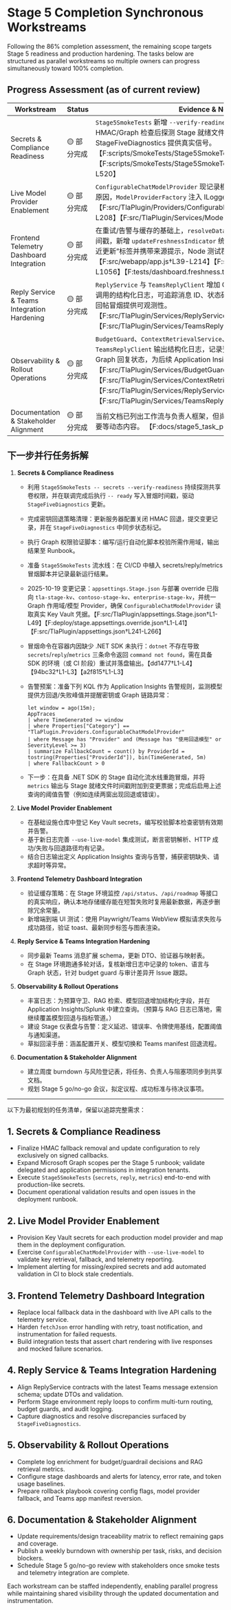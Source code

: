 # Stage 5 Completion Synchronous Workstreams

Following the 86% completion assessment, the remaining scope targets Stage 5 readiness and production hardening. The tasks below are structured as parallel workstreams so multiple owners can progress simultaneously toward 100% completion.

## Progress Assessment (as of current review)

| Workstream | Status | Evidence & Notes |
| --- | --- | --- |
| Secrets & Compliance Readiness | 🟡 部分完成 | `Stage5SmokeTests` 新增 `--verify-readiness` 与 `ready` 命令，可在 HMAC/Graph 检查后探测 Stage 就绪文件并写入时间戳，为 StageFiveDiagnostics 提供真实信号。 【F:scripts/SmokeTests/Stage5SmokeTests/Program.cs†L40-L214】【F:scripts/SmokeTests/Stage5SmokeTests/Program.cs†L430-L520】 |
| Live Model Provider Enablement | 🟡 部分完成 | `ConfigurableChatModelProvider` 现记录模型调用起止、密钥解析与回退原因，`ModelProviderFactory` 注入 ILogger 以支撑 live 模式诊断。 【F:src/TlaPlugin/Providers/ConfigurableChatModelProvider.cs†L22-L208】【F:src/TlaPlugin/Services/ModelProviderFactory.cs†L1-L56】 |
| Frontend Telemetry Dashboard Integration | 🟡 部分完成 | 在重试/告警与缓存的基础上，`resolveDataFromCache` 记录数据来源与时间戳，新增 `updateFreshnessIndicator` 统一驱动“最近同步/路线同步/最近更新”标签并携带来源提示，Node 测试覆盖 metrics 标签的来源切换。 【F:src/webapp/app.js†L39-L214】【F:src/webapp/app.js†L912-L1056】【F:tests/dashboard.freshness.test.js†L1-L120】 |
| Reply Service & Teams Integration Hardening | 🟡 部分完成 | `ReplyService` 与 `TeamsReplyClient` 增加 OBO 交换、附加语种与 Graph 调用的结构化日志，可追踪消息 ID、状态码与预算/权限异常，为 Stage 回帖冒烟提供可观测性。 【F:src/TlaPlugin/Services/ReplyService.cs†L24-L334】【F:src/TlaPlugin/Services/TeamsReplyClient.cs†L1-L214】 |
| Observability & Rollout Operations | 🟡 部分完成 | `BudgetGuard`、`ContextRetrievalService`、`ReplyService` 与 `TeamsReplyClient` 输出结构化日志，记录预算拒绝、RAG 抓取耗时与 Graph 回复状态，为后续 Application Insights 查询奠定数据基础。 【F:src/TlaPlugin/Services/BudgetGuard.cs†L1-L90】【F:src/TlaPlugin/Services/ContextRetrievalService.cs†L1-L225】【F:src/TlaPlugin/Services/ReplyService.cs†L24-L334】【F:src/TlaPlugin/Services/TeamsReplyClient.cs†L1-L214】 |
| Documentation & Stakeholder Alignment | 🟡 部分完成 | 当前文档已列出工作流与负责人框架，但尚缺 burndown、风险与会议纪要等动态内容。 【F:docs/stage5_task_plan.md†L1-L32】 |

## 下一步并行任务拆解

1. **Secrets & Compliance Readiness**
   - 利用 `Stage5SmokeTests -- secrets --verify-readiness` 持续探测共享卷权限，并在联调完成后执行 `-- ready` 写入冒烟时间戳，驱动 `StageFiveDiagnostics` 更新。
   - 完成密钥回退策略清理：更新服务器配置关闭 HMAC 回退，提交变更记录，并在 `StageFiveDiagnostics` 中同步状态标记。
   - 执行 Graph 权限验证脚本：编写/运行自动化脚本校验所需作用域，输出结果至 Runbook。
   - 准备 `Stage5SmokeTests` 流水线：在 CI/CD 中植入 secrets/reply/metrics 冒烟脚本并记录最新运行结果。
   - 2025-10-19 变更记录：`appsettings.Stage.json` 与部署 override 已指向 `tla-stage-kv`、`contoso-stage-kv`、`enterprise-stage-kv`，并统一 Graph 作用域/模型 Provider，确保 `ConfigurableChatModelProvider` 读取真实 Key Vault 凭据。【F:src/TlaPlugin/appsettings.Stage.json†L1-L49】【F:deploy/stage.appsettings.override.json†L1-L41】【F:src/TlaPlugin/appsettings.json†L241-L266】
   - 冒烟命令在容器内因缺少 .NET SDK 未执行：`dotnet` 不存在导致 `secrets`/`reply`/`metrics` 三条命令返回 `command not found`，需在具备 SDK 的环境（或 CI 阶段）重试并落盘输出。【dd1477†L1-L4】【94bc32†L1-L3】【a2f815†L1-L3】
   - 告警预案：准备下列 KQL 作为 Application Insights 告警规则，监测模型提供方回退/失败峰值并提醒密钥或 Graph 链路异常：

     ```kusto
     let window = ago(15m);
     AppTraces
     | where TimeGenerated >= window
     | where Properties["Category"] == "TlaPlugin.Providers.ConfigurableChatModelProvider"
     | where Message has "Provider" and (Message has "使用回退模型" or SeverityLevel >= 3)
     | summarize FallbackCount = count() by ProviderId = tostring(Properties["ProviderId"]), bin(TimeGenerated, 5m)
     | where FallbackCount > 0
     ```
   - 下一步：在具备 .NET SDK 的 Stage 自动化流水线重跑冒烟，并将 `metrics` 输出与 Stage 就绪文件时间戳附加到变更票据；完成后启用上述查询的阈值告警（例如连续两窗出现回退或错误）。

2. **Live Model Provider Enablement**
   - 在基础设施仓库中登记 Key Vault secrets，编写校验脚本检查密钥有效期并告警。
   - 基于新日志完善 `--use-live-model` 集成测试，断言密钥解析、HTTP 成功/失败与回退路径均有记录。
   - 结合日志输出定义 Application Insights 查询与告警，捕获密钥缺失、请求超时等异常。

3. **Frontend Telemetry Dashboard Integration**
   - 验证缓存策略：在 Stage 环境监控 `/api/status`、`/api/roadmap` 等接口的真实响应，确认本地存储缓存能在短暂失败时复用最新数据，再逐步删除冗余常量。
   - 新增端到端 UI 测试：使用 Playwright/Teams WebView 模拟请求失败与成功路径，验证 toast、最新同步标签与图表渲染。

4. **Reply Service & Teams Integration Hardening**
   - 同步最新 Teams 消息扩展 schema，更新 DTO、验证器与映射表。
   - 在 Stage 环境跑通多轮对话，复核新增日志中记录的 token、语言与 Graph 状态，针对 budget guard 与审计差异开 Issue 跟踪。

5. **Observability & Rollout Operations**
   - 丰富日志：为预算守卫、RAG 检索、模型回退增加结构化字段，并在 Application Insights/Splunk 中建立查询。（预算与 RAG 日志已落地，需继续覆盖模型回退与指标管道。）
   - 建设 Stage 仪表盘与告警：定义延迟、错误率、令牌使用基线，配置阈值与通知渠道。
   - 草拟回滚手册：涵盖配置开关、模型切换和 Teams manifest 回退流程。

6. **Documentation & Stakeholder Alignment**
   - 建立周度 burndown 与风险登记表，将任务、负责人与阻塞项同步到共享文档。
   - 规划 Stage 5 go/no-go 会议，拟定议程、成功标准与待决议事项。

---

以下为最初规划的任务清单，保留以追踪完整需求：

## 1. Secrets & Compliance Readiness
- Finalize HMAC fallback removal and update configuration to rely exclusively on signed callbacks.
- Expand Microsoft Graph scopes per the Stage 5 runbook; validate delegated and application permissions in integration tenants.
- Execute `Stage5SmokeTests` (`secrets`, `reply`, `metrics`) end-to-end with production-like secrets.
- Document operational validation results and open issues in the deployment runbook.

## 2. Live Model Provider Enablement
- Provision Key Vault secrets for each production model provider and map them in the deployment configuration.
- Exercise `ConfigurableChatModelProvider` with `--use-live-model` to validate key retrieval, fallback, and telemetry reporting.
- Implement alerting for missing/expired secrets and add automated validation in CI to block stale credentials.

## 3. Frontend Telemetry Dashboard Integration
- Replace local fallback data in the dashboard with live API calls to the telemetry service.
- Harden `fetchJson` error handling with retry, toast notification, and instrumentation for failed requests.
- Build integration tests that assert chart rendering with live responses and mocked failure scenarios.

## 4. Reply Service & Teams Integration Hardening
- Align ReplyService contracts with the latest Teams message extension schema; update DTOs and validation.
- Perform Stage environment reply loops to confirm multi-turn routing, budget guards, and audit logging.
- Capture diagnostics and resolve discrepancies surfaced by `StageFiveDiagnostics`.

## 5. Observability & Rollout Operations
- Complete log enrichment for budget/guardrail decisions and RAG retrieval metrics.
- Configure stage dashboards and alerts for latency, error rate, and token usage baselines.
- Prepare rollback playbook covering config flags, model provider fallback, and Teams app manifest reversion.

## 6. Documentation & Stakeholder Alignment
- Update requirements/design traceability matrix to reflect remaining gaps and coverage.
- Publish a weekly burndown with ownership per task, risks, and decision blockers.
- Schedule Stage 5 go/no-go review with stakeholders once smoke tests and telemetry integration are complete.

Each workstream can be staffed independently, enabling parallel progress while maintaining shared visibility through the updated documentation and instrumentation.
